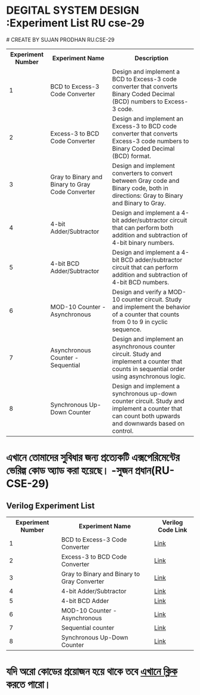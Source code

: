 
<h1>DEGITAL SYSTEM DESIGN :Experiment List RU cse-29</h1>
# CREATE BY SUJAN PRODHAN RU.CSE-29
    <table>
        <tr>
            <th>Experiment Number</th>
            <th>Experiment Name</th>
            <th>Description</th>
        </tr>
        <tr>
            <td>1</td>
            <td>BCD to Excess-3 Code Converter</td>
            <td>Design and implement a BCD to Excess-3 code converter that converts Binary Coded Decimal (BCD) numbers to Excess-3 code.</td>
        </tr>
        <tr>
            <td>2</td>
            <td>Excess-3 to BCD Code Converter</td>
            <td>Design and implement an Excess-3 to BCD code converter that converts Excess-3 code numbers to Binary Coded Decimal (BCD) format.</td>
        </tr>
        <tr>
            <td>3</td>
            <td>Gray to Binary and Binary to Gray Code Converter</td>
            <td>Design and implement converters to convert between Gray code and Binary code, both in directions: Gray to Binary and Binary to Gray.</td>
        </tr>
        <tr>
            <td>4</td>
            <td>4-bit Adder/Subtractor</td>
            <td>Design and implement a 4-bit adder/subtractor circuit that can perform both addition and subtraction of 4-bit binary numbers.</td>
        </tr>
        <tr>
            <td>5</td>
            <td>4-bit BCD Adder/Subtractor</td>
            <td>Design and implement a 4-bit BCD adder/subtractor circuit that can perform addition and subtraction of 4-bit BCD numbers.</td>
        </tr>
        <tr>
            <td>6</td>
            <td>MOD-10 Counter - Asynchronous</td>
            <td>Design and verify a MOD-10 counter circuit. Study and implement the behavior of a counter that counts from 0 to 9 in cyclic sequence.</td>
        </tr>
        <tr>
            <td>7</td>
            <td>Asynchronous Counter - Sequential</td>
            <td>Design and implement an asynchronous counter circuit. Study and implement a counter that counts in sequential order using asynchronous logic.</td>
        </tr>
        <tr>
            <td>8</td>
            <td>Synchronous Up-Down Counter</td>
            <td>Design and implement a synchronous up-down counter circuit. Study and implement a counter that can count both upwards and downwards based on control.</td>
        </tr>
    </table>

# এখানে তোমাদের সুবিধার জন্য প্রত্যেকটি এক্সপেরিমেন্টের ভেরিল্গ কোড অ্যাড করা হয়েছে। -সুজন প্রধান(RU-CSE-29)
<h2>Verilog Experiment List</h2>

<table>
    <tr>
        <th>Experiment Number</th>
        <th>Experiment Name</th>
        <th>Verilog Code Link</th>
    </tr>
    <tr>
        <td>1</td>
        <td>BCD to Excess-3 Code Converter</td>
        <td><a href="https://github.com/prodhan2/DSD_verilog/blob/main/BCD%20to%20EXcess3.v">Link</a></td>
    </tr>
    <tr>
        <td>2</td>
        <td>Excess-3 to BCD Code Converter</td>
        <td><a href="https://github.com/prodhan2/DSD_verilog/blob/main/BCD%20to%20EXcess3.v">Link</a></td>
    </tr>
    <tr>
        <td>3</td>
        <td>Gray to Binary and Binary to Gray Converter</td>
        <td><a href="https://github.com/prodhan2/DSD_verilog/blob/main/Binary_to_gray.v">Link</a></td>
    </tr>
    <tr>
        <td>4</td>
        <td>4-bit Adder/Subtractor</td>
        <td><a href="https://github.com/prodhan2/DSD_verilog/blob/main/4%20bit%20adder%20subtractor.v">Link</a></td>
    </tr>
    <tr>
        <td>5</td>
        <td>4-bit BCD Adder</td>
        <td><a href="https://github.com/prodhan2/DSD_verilog/blob/main/BCD%20adder.v">Link</a></td>
    </tr>
    <tr>
        <td>6</td>
        <td>MOD-10 Counter - Asynchronous</td>
        <td><a href="https://github.com/prodhan2/DSD_verilog/blob/main/Mod%2010%20counter%20.v">Link</a></td>
    </tr>
    <tr>
        <td>7</td>
        <td> Sequential counter </td>
        <td><a href="https://github.com/prodhan2/DSD_verilog/blob/main/4%20bit%20sequential%20%20up%20down%20%20counter%20.v">Link</a></td>
    </tr>
    <tr>
        <td>8</td>
        <td>Synchronous Up-Down Counter</td>
        <td><a href="https://github.com/prodhan2/DSD_verilog/blob/main/3Bit%20synchornous%20up%20down%20counter.v">Link</a></td>
    </tr>
</table>

# যদি অরো কোডের  প্রয়োজন হয়ে থাকে তবে  <a href="https://github.com/prodhan2/DSD_verilog">এখানে ক্লিক</a> করতে পারো। 

